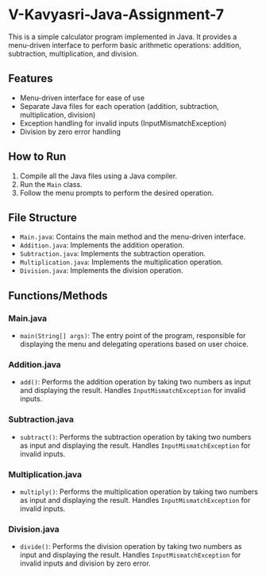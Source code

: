 # V-Kavyasri-Java-Assignment-7
This is a simple calculator program implemented in Java. It provides a menu-driven interface to perform basic arithmetic operations: addition, subtraction, multiplication, and division.

## Features

- Menu-driven interface for ease of use
- Separate Java files for each operation (addition, subtraction, multiplication, division)
- Exception handling for invalid inputs (InputMismatchException)
- Division by zero error handling

## How to Run

1. Compile all the Java files using a Java compiler.
2. Run the `Main` class.
3. Follow the menu prompts to perform the desired operation.

## File Structure

- `Main.java`: Contains the main method and the menu-driven interface.
- `Addition.java`: Implements the addition operation.
- `Subtraction.java`: Implements the subtraction operation.
- `Multiplication.java`: Implements the multiplication operation.
- `Division.java`: Implements the division operation.

## Functions/Methods

### Main.java
- `main(String[] args)`: The entry point of the program, responsible for displaying the menu and delegating operations based on user choice.

### Addition.java
- `add()`: Performs the addition operation by taking two numbers as input and displaying the result. Handles `InputMismatchException` for invalid inputs.

### Subtraction.java
- `subtract()`: Performs the subtraction operation by taking two numbers as input and displaying the result. Handles `InputMismatchException` for invalid inputs.

### Multiplication.java
- `multiply()`: Performs the multiplication operation by taking two numbers as input and displaying the result. Handles `InputMismatchException` for invalid inputs.

### Division.java
- `divide()`: Performs the division operation by taking two numbers as input and displaying the result. Handles `InputMismatchException` for invalid inputs and division by zero error.

